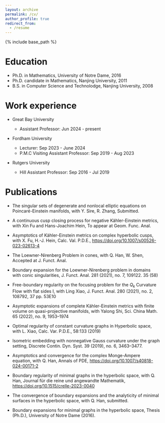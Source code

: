 ```yaml
---
layout: archive
permalink: /cv/
author_profile: true
redirect_from:
  - /resume
---
```


{% include base_path %}

Education
======
* Ph.D. in Mathematics, University of Notre Dame, 2016
* Ph.D. candidate in Mathematics, Nanjing University, 2011
* B.S. in Computer Science and Technolodge, Nanjing University, 2008

Work experience
======
* Great Bay University
  * Assistant Professor: Jun 2024 - present

* Fordham University
  * Lecturer: Sep 2023 - June 2024
  * P.M.C Visiting Assistant Professor: Sep 2019 - Aug 2023
 
* Rutgers University
  * Hill Assistant Professor: Sep 2016 - Jul 2019

Publications
======

* The singular sets of degenerate and nonlocal elliptic equations on Poincaré-Einstein manifolds, with Y. Sire, R. Zhang, Submitted.

* A continuous cusp closing process for negative Kähler-Einstein metrics, with Xin Fu and Hans-Joachim Hein, 
To appear at Geom. Func. Anal.

* Asymptotics of Kähler-Einstein metrics on complex hyperbolic cusps, with X. Fu, H.-J. Hein,
Calc. Val. P.D.E., https://doi.org/10.1007/s00526-023-02613-4

* The Loewner-Nirenberg Problem in cones, with Q. Han, W. Shen,
Accepted at J. Funct. Anal.

* Boundary expansion for the Loewner-Nirenberg problem in domains with conic singularities, 
J. Funct. Anal. 281 (2021), no. 7, 109122. 35 (58)

* Free-boundary regularity on the focusing problem for the $Q_k$ Curvature Flow with flat sides I,  with Ling Xiao,
J. Funct. Anal. 280 (2021), no. 2, 108792, 37 pp. 53E10

* Asymptotic expansions of complete Kähler-Einstein metrics with finite volume  on quasi-projective manifolds, with Yalong Shi,
Sci. China Math. 65 (2022), no. 9, 1953–1974

* Optimal regularity of constant curvature graphs in Hyperbolic space, with L. Xiao,
Calc. Var. P.D.E., 58:133 (2019)

* Isometric embedding with nonnegative Gauss curvature under the graph setting,
Discrete Contin. Dyn. Syst. 39 (2019), no. 6, 3463–3477.

* Asymptotics and convergence for the complex Monge-Ampere equation, with Q. Han, 
Annals of PDE, https://doi.org/10.1007/s40818-024-00171-2

* Boundary regularity of minimal graphs in the hyperbolic space, with Q. Han,
Journal für die reine und angewandte Mathematik, https://doi.org/10.1515/crelle-2023-0040

* The convergence of boundary expansions and the analyticity of minimal surfaces in the hyperbolic space, with Q. Han,
submitted.

* Boundary expansions for minimal graphs in the hyperbolic space, Thesis (Ph.D.), University of Notre Dame (2016).

